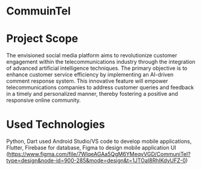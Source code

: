 # CommuinTel
# Project Scope
The envisioned social media platform aims to revolutionize customer engagement within
the telecommunications industry through the integration of advanced artificial
intelligence techniques. The primary objective is to enhance customer service efficiency
by implementing an AI-driven comment response system. This innovative feature will
empower telecommunications companies to address customer queries and feedback in a
timely and personalized manner, thereby fostering a positive and responsive online
community.
# Used Technologies
Python, 
Dart used Android Studio/VS code to develop mobile applications,
Flutter, 
Firebase for database, 
Figma to design mobile application UI (https://www.figma.com/file/7WlqeAGAa5QgM6YMeqvVGD/CommuniTel?type=design&node-id=900-285&mode=design&t=1JTOaI8RhIKdyUFZ-0)
